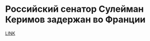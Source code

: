 # Российский сенатор Сулейман Керимов задержан во Франции



[LINK](https://varlamov.ru/2663753.html)